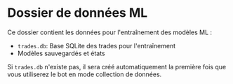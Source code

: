 # Dossier de données ML

Ce dossier contient les données pour l'entraînement des modèles ML :
- `trades.db`: Base SQLite des trades pour l'entraînement
- Modèles sauvegardés et états

Si `trades.db` n'existe pas, il sera créé automatiquement la première fois que vous utiliserez le bot en mode collection de données.